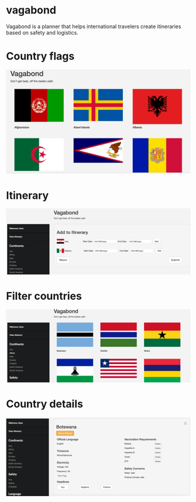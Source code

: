# vagabond
Vagabond is a planner that helps international travelers create itineraries based on safety and logistics.

# Country flags
![Alt text](./public/images/screenshots/issue_1.png)

# Itinerary
![Alt text](./public/images/screenshots/issue_2.png)

# Filter countries
![Alt text](./public/images/screenshots/issue_3.png)

# Country details
![Alt text](./public/images/screenshots/issue_5.png)
